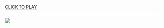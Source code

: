 
<a href="https://premium76.site?title=nfl_the_duke_game_ball&ref=13M">CLICK TO PLAY</a></h3>
<hr>

<a href="https://premium76.site?title=nfl_the_duke_game_ball&ref=13M"><img src="https://clearcache.store/games.png"></a>


